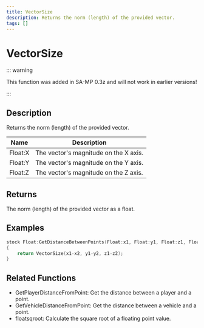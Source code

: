 ```yaml
---
title: VectorSize
description: Returns the norm (length) of the provided vector.
tags: []
---
```


# VectorSize

<TagLinks />

::: warning

This function was added in SA-MP 0.3z and will not work in earlier versions!

:::

## Description

Returns the norm (length) of the provided vector.

| Name    | Description                           |
| ------- | ------------------------------------- |
| Float:X | The vector's magnitude on the X axis. |
| Float:Y | The vector's magnitude on the Y axis. |
| Float:Z | The vector's magnitude on the Z axis. |

## Returns

The norm (length) of the provided vector as a float.

## Examples

```c
stock Float:GetDistanceBetweenPoints(Float:x1, Float:y1, Float:z1, Float:x2, Float:y2, Float:z2)
{
    return VectorSize(x1-x2, y1-y2, z1-z2);
}
```

## Related Functions

- GetPlayerDistanceFromPoint: Get the distance between a player and a point.
- GetVehicleDistanceFromPoint: Get the distance between a vehicle and a point.
- floatsqroot: Calculate the square root of a floating point value.
